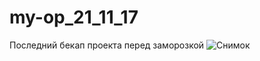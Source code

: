 # my-op_21_11_17
Последний бекап проекта перед заморозкой
![Снимок](https://user-images.githubusercontent.com/26374018/156879855-a9c885c9-168a-4c3c-b134-d64ae6c58faf.PNG)
